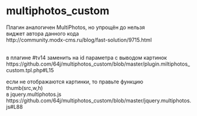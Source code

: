 multiphotos_custom
==================

<p>
Плагин аналогичен MultiPhotos, но упрощён до нельзя<br>
виджет автора данного кода<br>
http://community.modx-cms.ru/blog/fast-solution/9715.html<br>
<br>
</p>

<p>в плагине #tv14 заменить на id параметра с выводом картинок<br>
https://github.com/64j/multiphotos_custom/blob/master/plugin.miltiphotos_custom.tpl.php#L15
</p>
<p>если не отображаются картинки, то правьте функцию <br>
thumb(src,w,h) <br>
в jquery.multiphotos.js<br>
https://github.com/64j/multiphotos_custom/blob/master/jquery.multiphotos.js#L88
